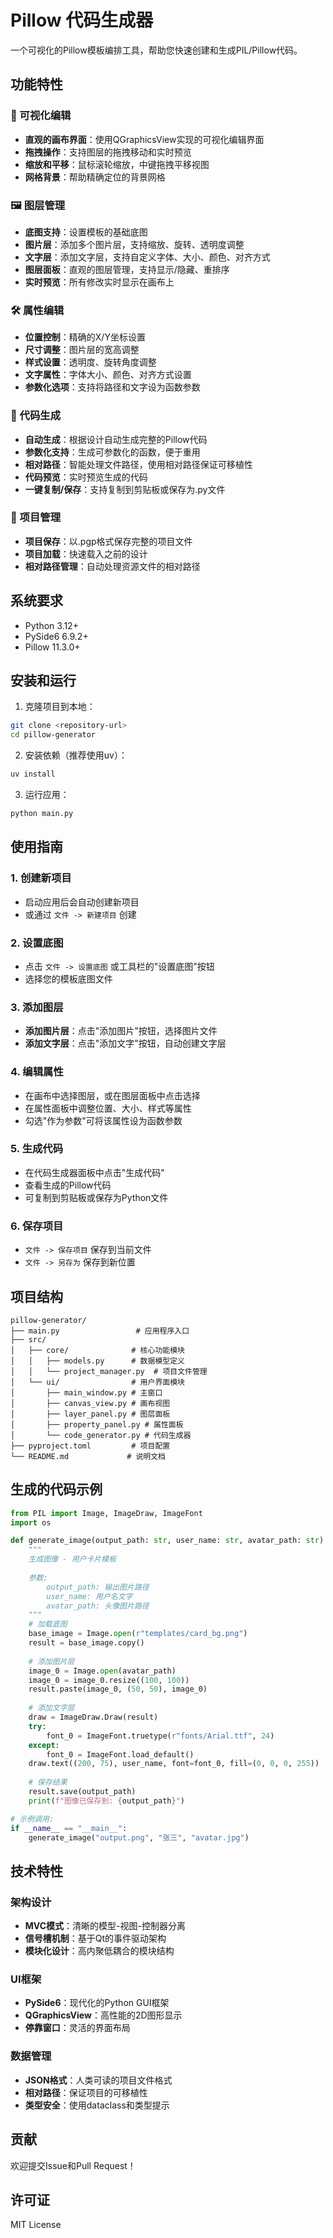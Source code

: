 # Pillow 代码生成器

一个可视化的Pillow模板编排工具，帮助您快速创建和生成PIL/Pillow代码。

## 功能特性

### 🎨 可视化编辑
- **直观的画布界面**：使用QGraphicsView实现的可视化编辑界面
- **拖拽操作**：支持图层的拖拽移动和实时预览
- **缩放和平移**：鼠标滚轮缩放，中键拖拽平移视图
- **网格背景**：帮助精确定位的背景网格

### 🖼️ 图层管理
- **底图支持**：设置模板的基础底图
- **图片层**：添加多个图片层，支持缩放、旋转、透明度调整
- **文字层**：添加文字层，支持自定义字体、大小、颜色、对齐方式
- **图层面板**：直观的图层管理，支持显示/隐藏、重排序
- **实时预览**：所有修改实时显示在画布上

### 🛠️ 属性编辑
- **位置控制**：精确的X/Y坐标设置
- **尺寸调整**：图片层的宽高调整
- **样式设置**：透明度、旋转角度调整
- **文字属性**：字体大小、颜色、对齐方式设置
- **参数化选项**：支持将路径和文字设为函数参数

### 📝 代码生成
- **自动生成**：根据设计自动生成完整的Pillow代码
- **参数化支持**：生成可参数化的函数，便于重用
- **相对路径**：智能处理文件路径，使用相对路径保证可移植性
- **代码预览**：实时预览生成的代码
- **一键复制/保存**：支持复制到剪贴板或保存为.py文件

### 💾 项目管理
- **项目保存**：以.pgp格式保存完整的项目文件
- **项目加载**：快速载入之前的设计
- **相对路径管理**：自动处理资源文件的相对路径

## 系统要求

- Python 3.12+
- PySide6 6.9.2+
- Pillow 11.3.0+

## 安装和运行

1. 克隆项目到本地：
```bash
git clone <repository-url>
cd pillow-generator
```

2. 安装依赖（推荐使用uv）：
```bash
uv install
```

3. 运行应用：
```bash
python main.py
```

## 使用指南

### 1. 创建新项目
- 启动应用后会自动创建新项目
- 或通过 `文件 -> 新建项目` 创建

### 2. 设置底图
- 点击 `文件 -> 设置底图` 或工具栏的"设置底图"按钮
- 选择您的模板底图文件

### 3. 添加图层
- **添加图片层**：点击"添加图片"按钮，选择图片文件
- **添加文字层**：点击"添加文字"按钮，自动创建文字层

### 4. 编辑属性
- 在画布中选择图层，或在图层面板中点击选择
- 在属性面板中调整位置、大小、样式等属性
- 勾选"作为参数"可将该属性设为函数参数

### 5. 生成代码
- 在代码生成器面板中点击"生成代码"
- 查看生成的Pillow代码
- 可复制到剪贴板或保存为Python文件

### 6. 保存项目
- `文件 -> 保存项目` 保存到当前文件
- `文件 -> 另存为` 保存到新位置

## 项目结构

```
pillow-generator/
├── main.py                 # 应用程序入口
├── src/
│   ├── core/              # 核心功能模块
│   │   ├── models.py      # 数据模型定义
│   │   └── project_manager.py  # 项目文件管理
│   └── ui/                # 用户界面模块
│       ├── main_window.py # 主窗口
│       ├── canvas_view.py # 画布视图
│       ├── layer_panel.py # 图层面板
│       ├── property_panel.py # 属性面板
│       └── code_generator.py # 代码生成器
├── pyproject.toml         # 项目配置
└── README.md             # 说明文档
```

## 生成的代码示例

```python
from PIL import Image, ImageDraw, ImageFont
import os

def generate_image(output_path: str, user_name: str, avatar_path: str):
    """
    生成图像 - 用户卡片模板
    
    参数:
        output_path: 输出图片路径
        user_name: 用户名文字
        avatar_path: 头像图片路径
    """
    # 加载底图
    base_image = Image.open(r"templates/card_bg.png")
    result = base_image.copy()
    
    # 添加图片层
    image_0 = Image.open(avatar_path)
    image_0 = image_0.resize((100, 100))
    result.paste(image_0, (50, 50), image_0)
    
    # 添加文字层
    draw = ImageDraw.Draw(result)
    try:
        font_0 = ImageFont.truetype(r"fonts/Arial.ttf", 24)
    except:
        font_0 = ImageFont.load_default()
    draw.text((200, 75), user_name, font=font_0, fill=(0, 0, 0, 255))
    
    # 保存结果
    result.save(output_path)
    print(f"图像已保存到: {output_path}")

# 示例调用:
if __name__ == "__main__":
    generate_image("output.png", "张三", "avatar.jpg")
```

## 技术特性

### 架构设计
- **MVC模式**：清晰的模型-视图-控制器分离
- **信号槽机制**：基于Qt的事件驱动架构
- **模块化设计**：高内聚低耦合的模块结构

### UI框架
- **PySide6**：现代化的Python GUI框架
- **QGraphicsView**：高性能的2D图形显示
- **停靠窗口**：灵活的界面布局

### 数据管理
- **JSON格式**：人类可读的项目文件格式
- **相对路径**：保证项目的可移植性
- **类型安全**：使用dataclass和类型提示

## 贡献

欢迎提交Issue和Pull Request！

## 许可证

MIT License